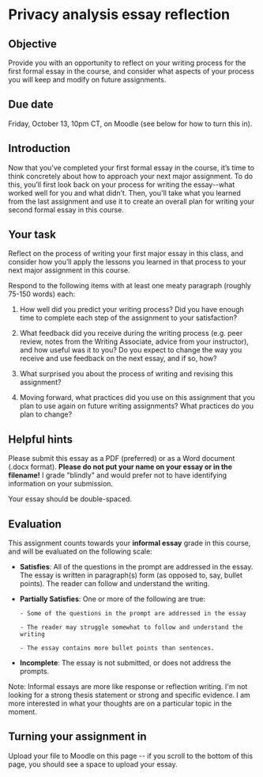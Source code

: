 # Privacy analysis essay reflection

## Objective

Provide you with an opportunity to reflect on your writing process for the first formal essay in the course, and consider what aspects of your process you will keep and modify on future assignments.

## Due date

Friday, October 13, 10pm CT, on Moodle (see below for how to turn this in).

## Introduction

Now that you’ve completed your first formal essay in the course, it’s time to think concretely about how to approach your next major assignment.  To do this, you’ll first look back on your process for writing the essay--what worked well for you and what didn’t. Then, you'll take what you learned from the last assignment and use it to create an overall plan for writing your second formal essay in this course.
 
## Your task

Reflect on the process of writing your first major essay in this class, and consider how you’ll apply the lessons you learned in that process to your next major assignment in this course.

Respond to the following items with at least one meaty paragraph (roughly 75-150 words) each:

1. How well did you predict your writing process?  Did you have enough time to complete each step of the assignment to your satisfaction?

2. What feedback did you receive during the writing process (e.g. peer review, notes from the Writing Associate, advice from your instructor), and how useful was it to you?  Do you expect to change the way you receive and use feedback on the next essay, and if so, how?

3. What surprised you about the process of writing and revising this assignment?

4. Moving forward, what practices did you use on this assignment that you plan to use again on future writing assignments?  What practices do you plan to change?


## Helpful hints

Please submit this essay as a PDF (preferred) or as a Word document (.docx format). **Please do not put your name on your essay or in the filename!** I grade "blindly" and would prefer not to have identifying information on your submission.
 
Your essay should be double-spaced.

## Evaluation

This assignment counts towards your **informal essay** grade in this course, and will be evaluated on the following scale:

- **Satisfies**: All of the questions in the prompt are addressed in the essay. The essay is written in paragraph(s) form (as opposed to, say, bullet points). The reader can follow and understand the writing.

- **Partially Satisfies**: One or more of the following are true:

      - Some of the questions in the prompt are addressed in the essay

      - The reader may struggle somewhat to follow and understand the writing

      - The essay contains more bullet points than sentences.

- **Incomplete**: The essay is not submitted, or does not address the prompts.

Note: Informal essays are more like response or reflection writing. I'm not looking for a strong thesis statement or strong and specific evidence. I am more interested in what your thoughts are on a particular topic in the moment.

## Turning your assignment in

Upload your file to Moodle on this page -- if you scroll to the bottom of this page, you should see a space to upload your essay.
